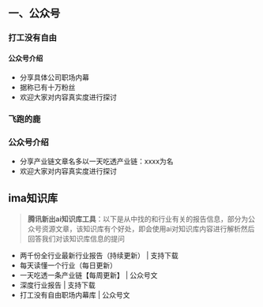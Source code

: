 ## 一、公众号

### 打工没有自由

#### 公众号介绍

- 分享具体公司职场内幕
- 据称已有十万粉丝
- 欢迎大家对内容真实度进行探讨

### 飞跑的鹿

### 公众号介绍

- 分享产业链文章名多以一天吃透产业链：xxxx为名
- 欢迎大家对内容真实度进行探讨


## ima知识库

> **腾讯新出ai知识库工具**：以下是从中找的和行业有关的报告信息，部分为公众号资源文章，该知识库有个好处，即会使用ai对知识库内容进行解析然后回答我们对该知识库信息的提问
> 

- 两千份全行业最新行业报告（持续更新） | 支持下载
- 每天读懂一个行业（每日更新） 
- 一天吃透一条产业链【每周更新】  |  公众号文
- 深度行业报告  | 支持下载
- 打工没有自由职场内幕库   | 公众号文







